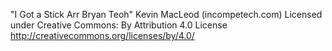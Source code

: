"I Got a Stick Arr Bryan Teoh" Kevin MacLeod (incompetech.com)
Licensed under Creative Commons: By Attribution 4.0 License
http://creativecommons.org/licenses/by/4.0/
